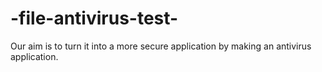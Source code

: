 # -file-antivirus-test-
Our aim is to turn it into a more secure application by making an antivirus application.
